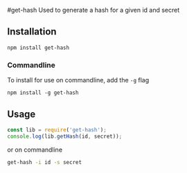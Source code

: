 #get-hash
Used to generate a hash for a given id and secret

## Installation
```
npm install get-hash
```

### Commandline
To install for use on commandline, add the `-g` flag
```
npm install -g get-hash
```

## Usage
```javascript
const lib = require('get-hash');
console.log(lib.getHash(id, secret));
```

or on commandline
```bash
get-hash -i id -s secret
```


